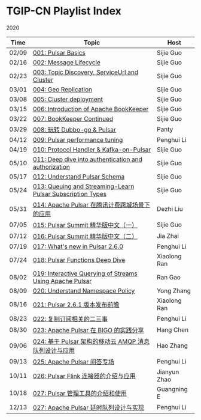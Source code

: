 # TGIP-CN Playlist Index

2020

Time | Topic | Host
---|---|---|
02/09 | [001: Pulsar Basics](episodes/001/README.md) | Sijie Guo
02/16 | [002: Message Lifecycle](episodes/002/README.md) | Sijie Guo
02/23 | [003: Topic Discovery, ServiceUrl and Cluster](episodes/003/README.md) | Sijie Guo
03/01 | [004: Geo Replication](episodes/004/README.md) | Sijie Guo
03/08 | [005: Cluster deployment](episodes/005/README.md) | Sijie Guo
03/15 | [006: Introduction of Apache BookKeeper](episodes/006/README.md) | Sijie Guo
03/22 | [007: BookKeeper Continued](episodes/007/README.md) | Sijie Guo
03/29 | [008: 玩转 Dubbo-go & Pulsar](episodes/008/README.md) | Panty
04/12 | [009: Pulsar performance tuning](episodes/009/README.md) | Penghui Li
04/19 | [010: Protocol Handler & Kafka-on-Pulsar](episodes/010/README.md) | Sijie Guo
05/10 | [011: Deep dive into authentication and authorization](episodes/011/README.md) | Sijie Guo
05/17 | [012: Understand Pulsar Schema](episodes/012/README.md) | Sijie Guo
05/24 | [013: Queuing and Streaming-Learn Pulsar Subscription Types](episodes/013/README.md) | Sijie Guo
05/31 | [014: Apache Pulsar 在腾讯计费跨城场景下的应用](episodes/014/README.md) | Dezhi Liu
07/05 | [015: Pulsar Summit 精华版中文（一）](episodes/015/README.md) | Sijie Guo
07/12 | [016: Pulsar Summit 精华版中文（二）](episodes/016/README.md) | Jia Zhai
07/19 | [017: What's new in Pulsar 2.6.0](episodes/017/README.md) | Penghui Li
07/24 | [018: Pulsar Functions Deep Dive](episodes/018/README.md) | Xiaolong Ran
08/02 | [019: Interactive Querying of Streams Using Apache Pulsar](episodes/019/README.md) | Ran Gao
08/09 | [020: Understand Namespace Policy](episodes/020/README.md) | Yong Zhang
08/16 | [021: Pulsar 2.6.1 版本发布前瞻](episodes/021/README.md) | Xiaolong Ran
08/23 | [022: 复制订阅相关的二三事](episodes/022/README.md) | Penghui Li
08/30 | [023: Apache Pulsar 在 BIGO 的实践分享](episodes/023/README.md) | Hang Chen
09/06 | [024: 基于 Pulsar 架构的移动云 AMQP 消息队列设计与应用](episodes/024/README.md) | Hao Zhang
09/13 | [025: Apache Pulsar 问答专场](episodes/025/README.md) | Penghui Li
10/11 | [026: Pulsar Flink 连接器的介绍与应用](episodes/026/README.md) | Jianyun Zhao
10/18 | [027: Pulsar 管理工具的介绍和使用](episodes/027/README.md) | Guangning E
12/13 | [027: Apache Pulsar 延时队列设计与实现](episodes/028/README.md) | Penghui Li







